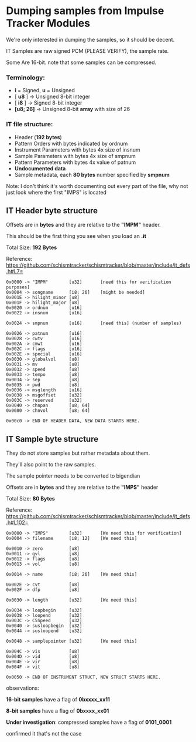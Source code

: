 # Dumping samples from Impulse Tracker Modules

We're only interested in dumping the samples, so it should be decent.

IT Samples are raw signed PCM (PLEASE VERIFY), the sample rate.

Some Are 16-bit.
note that some samples can be compressed.


### Terminology:
* **i** = Signed, **u** = Unsigned
* [ **u8** ]  -> Unsigned 8-bit integer
* [ **i8** ]  -> Signed 8-bit integer
* **[u8; 26]**  -> Unsigned 8-bit **array** with size of 26


### IT file structure:
* Header (**192 bytes**)
* Pattern Orders with bytes indicated by ordnum
* Instrument Parameters with bytes 4x size of insnum
* Sample Parameters with bytes 4x size of smpnum
* Pattern Parameters with bytes 4x value of patnum
* **Undocumented data**
* Sample metadata, each **80 bytes** number specified by **smpnum**

Note: I don't think it's worth documenting out every part of the file, why not just look where the first "IMPS" is located

## IT Header byte structure
Offsets are in **bytes** and they are relative to the **"IMPM"** header.

This should be the first thing you see when you load an **.it**

Total Size: **192 Bytes** 

Reference: https://github.com/schismtracker/schismtracker/blob/master/include/it_defs.h#L7=

```
0x0000 -> "IMPM"        [u32]       [need this for verification purposes]
0x0004 -> songname      [i8; 26]    [might be needed]
0x001E -> hilight_minor [u8]
0x001F -> hilight_major [u8]
0x0020 -> ordnum        [u16]
0x0022 -> insnum        [u16] 

0x0024 -> smpnum        [u16]       [need this] (number of samples)

0x0026 -> patnum        [u16]
0x0028 -> cwtv          [u16]
0x002A -> cmwt          [u16]
0x002C -> flags         [u16]
0x002E -> special       [u16]
0x0030 -> globalvol     [u8]
0x0031 -> mv            [u8]
0x0032 -> speed         [u8]
0x0033 -> tempo         [u8]
0x0034 -> sep           [u8]
0x0035 -> pwd           [u8]
0x0036 -> msglength     [u16]
0x0038 -> msgoffset     [u32]
0x003C -> reserved      [u32]
0x0040 -> chnpan        [u8; 64]
0x0080 -> chnvol        [u8; 64]

0x00c0 -> END OF HEADER DATA, NEW DATA STARTS HERE. 

```

## IT Sample byte structure
They do not store samples but rather metadata about them. 

They'll also point to the raw samples. 

The sample pointer needs to be converted to bigendian


Offsets are in **bytes** and they are relative to the **"IMPS"** header

Total Size: **80 Bytes**

Reference: https://github.com/schismtracker/schismtracker/blob/master/include/it_defs.h#L102=

```
0x0000 -> "IMPS"        [u32]       [We need this for verification]
0x0004 -> filename      [i8; 12]    [We need this]

0x0010 -> zero          [u8]
0x0011 -> gvl           [u8]        
0x0012 -> flags         [u8]
0x0013 -> vol           [u8]

0x0014 -> name          [i8; 26]    [We need this]

0x002E -> cvt           [u8]
0x002F -> dfp           [u8]

0x0030 -> length        [u32]       [We need this]

0x0034 -> loopbegin     [u32]
0x0038 -> loopend       [u32]
0x003C -> C5Speed       [u32]
0x0040 -> susloopbegin  [u32]
0x0044 -> susloopend    [u32]

0x0048 -> samplepointer [u32]       [We need this]

0x004C -> vis           [u8]
0x004D -> vid           [u8]
0x004E -> vir           [u8]
0x004F -> vit           [u8]

0x0050 -> END OF INSTRUMENT STRUCT, NEW STRUCT STARTS HERE.
```

observations:

**16-bit samples** have a flag of   **0bxxxx_xx11**

**8-bit samples** have a flag of    **0bxxxx_xx01**

**Under investigation**: compressed samples have a flag of **0101_0001**

confirmed it that's not the case